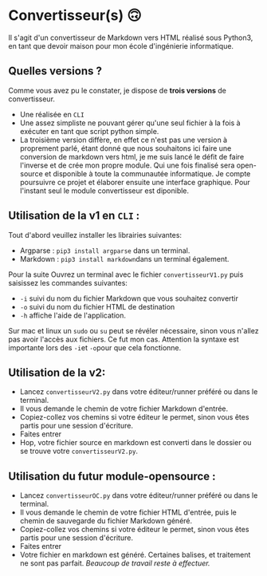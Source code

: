 # Convertisseur(s) 🙃

Il s'agit d'un convertisseur de Markdown vers HTML réalisé sous Python3, en tant que devoir maison pour mon école d'ingénierie informatique.

## Quelles versions ? 

Comme vous avez pu le constater, je dispose de **trois versions** de convertisseur. 

* Une réalisée en `CLI`
* Une assez simpliste ne pouvant gérer qu'une seul fichier à la fois à exécuter en tant que script python simple.
* La troisième version diffère, en effet ce n'est pas une version à proprement parlé, étant donné que nous souhaitons ici faire une conversion de markdown vers html, je me suis lancé le défit de faire l'inverse et de crée mon propre module. Qui une fois finalisé sera open-source et disponible à toute la communautée informatique. Je compte poursuivre ce projet et élaborer ensuite une interface graphique. Pour l'instant seul le module convertisseur est diponible.


## Utilisation de la v1 en `CLI` :
Tout d'abord veuillez installer les librairies suivantes:

* Argparse : `pip3 install argparse` dans un terminal.
* Markdown : `pip3 install markdown`dans un terminal également.

Pour la suite
Ouvrez un terminal avec le fichier `convertisseurV1.py` puis saisissez les commandes suivantes:

- `-i` suivi du nom du fichier Markdown que vous souhaitez convertir 
- `-o` suivi du nom du fichier HTML de destination
- `-h` affiche l'aide de l'application.

Sur mac et linux un `sudo` ou `su` peut se révéler nécessaire, sinon vous n'allez pas avoir l'accès aux fichiers. 
Ce fut mon cas.
Attention la syntaxe est importante lors des `-i`et `-o`pour que cela fonctionne. 
 
## Utilisation de la v2:

* Lancez `convertisseurV2.py` dans votre éditeur/runner préféré ou dans le terminal. 
* Il vous demande le chemin de votre fichier Markdown d'entrée.
* Copiez-collez vos chemins si votre éditeur le permet, sinon vous êtes partis pour une session d'écriture.
* Faites entrer
* Hop, votre fichier source en markdown est converti dans le dossier ou se trouve votre `convertisseurV2.py`.

## Utilisation du futur module-opensource :

* Lancez `convertisseurOC.py` dans votre éditeur/runner préféré ou dans le terminal. 
* Il vous demande le chemin de votre fichier HTML d'entrée, puis le chemin de sauvegarde du fichier Markdown généré.
* Copiez-collez vos chemins si votre éditeur le permet, sinon vous êtes partis pour une session d'écriture.
* Faites entrer
* Votre fichier en markdown est généré. Certaines balises, et traitement ne sont pas parfait. *Beaucoup de travail reste à effectuer.*



